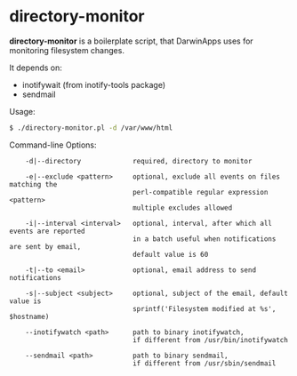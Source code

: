# directory-monitor

**directory-monitor** is a boilerplate script, that DarwinApps uses for monitoring filesystem changes. 

It depends on:

* inotifywait (from inotify-tools package)
* sendmail 

Usage:

```sh
$ ./directory-monitor.pl -d /var/www/html
```

Command-line Options:

```
    -d|--directory             required, directory to monitor
    
    -e|--exclude <pattern>     optional, exclude all events on files matching the
                               perl-compatible regular expression <pattern>
                               multiple excludes allowed

    -i|--interval <interval>   optional, interval, after which all events are reported 
                               in a batch useful when notifications are sent by email, 
                               default value is 60

    -t|--to <email>            optional, email address to send notifications                                

    -s|--subject <subject>     optional, subject of the email, default value is 
                               sprintf('Filesystem modified at %s', $hostname)
                               
    --inotifywatch <path>      path to binary inotifywatch, 
                               if different from /usr/bin/inotifywatch
    
    --sendmail <path>          path to binary sendmail, 
                               if different from /usr/sbin/sendmail
    
```
